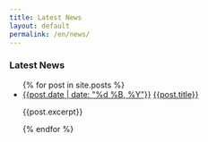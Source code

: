 ```yaml
---
title: Latest News
layout: default
permalink: /en/news/
---
```


<div class="container mt-5 mb-5">
	<div class="row">
			<h3>Latest News</h3>
			<ul class="timeline">
{% for post in site.posts %}
				<li>
					<a href="#" class="float-right">{{post.date | date: "%d %B, %Y"}}</a>
					<a href="{{post.url}}">{{post.title}}</a>
					<p>{{post.excerpt}}</p>
				</li>
{% endfor %}        
			</ul>
	</div>
</div>
